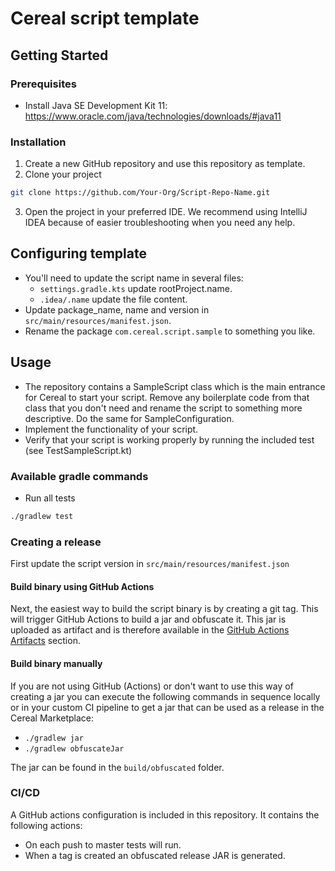 # Cereal script template

## Getting Started

### Prerequisites
* Install Java SE Development Kit 11: https://www.oracle.com/java/technologies/downloads/#java11

### Installation
1. Create a new GitHub repository and use this repository as template.
2. Clone your project
```sh
git clone https://github.com/Your-Org/Script-Repo-Name.git
```
3. Open the project in your preferred IDE. We recommend using IntelliJ IDEA because of easier troubleshooting when you need any help.

## Configuring template
* You'll need to update the script name in several files:
  * `settings.gradle.kts` update rootProject.name.
  * `.idea/.name` update the file content.
* Update package_name, name and version in `src/main/resources/manifest.json`.
* Rename the package `com.cereal.script.sample` to something you like.

## Usage
* The repository contains a SampleScript class which is the main entrance for Cereal to start your script. Remove any boilerplate code from that class that you don't need and rename the script to something more descriptive. Do the same for SampleConfiguration.
* Implement the functionality of your script.
* Verify that your script is working properly by running the included test (see TestSampleScript.kt)

### Available gradle commands
* Run all tests
```sh
./gradlew test
```

### Creating a release
First update the script version in `src/main/resources/manifest.json`

#### Build binary using GitHub Actions
Next, the easiest way to build the script binary is by creating a git tag. This will trigger GitHub Actions to build a jar and
obfuscate it. This jar is uploaded as artifact and is therefore available in the [GitHub Actions Artifacts](https://docs.github.com/en/actions/managing-workflow-runs/downloading-workflow-artifacts)
section.

#### Build binary manually
If you are not using GitHub (Actions) or don't want to use this way of creating a jar you can execute
the following commands in sequence locally or in your custom CI pipeline to get a jar that can be used as a release
in the Cereal Marketplace:

* `./gradlew jar`
* `./gradlew obfuscateJar`

The jar can be found in the `build/obfuscated` folder.

### CI/CD
A GitHub actions configuration is included in this repository. It contains the following actions:

* On each push to master tests will run.
* When a tag is created an obfuscated release JAR is generated.